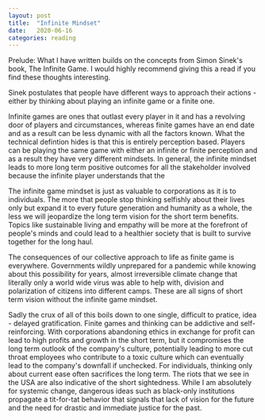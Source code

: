 ```yaml
---
layout: post
title:  "Infinite Mindset"
date:   2020-06-16
categories: reading
---
```


Prelude: What I have written builds on the concepts from Simon Sinek's book, The Infinite Game. I 
would highly recommend giving this a read if you find these thoughts interesting.

Sinek postulates that people have different ways to approach their actions - either by thinking 
about playing an infinite game or a finite one. 

Infinite games are ones that outlast every player in it and has a revolving door of players and 
circumstances, whereas finite games have an end date and as a result can be less dynamic with all 
the factors known. What the technical defintion hides is that this is entirely perception based. 
Players can be playing the same game with either an infinite or finite perception and as a result 
they have very different mindsets. In general, the infinite mindset leads to more long term positive
outcomes for all the stakeholder involved because the infinite player understands that the 

The infinite game mindset is just as valuable to corporations as it is to individuals. The 
more that people stop thinking selfishly about their lives only but expand it to every future 
generation and humanity as a whole, the less we will jeopardize the long term vision for the short 
term benefits. Topics like sustainable living and empathy will be more at the forefront of
people's minds and could lead to a healthier society that is built to survive together for the long 
haul. 

The consequences of our collective approach to life as finite game is everywhere. Governments wildly 
unprepared for a pandemic while knowing about this possibility for years, almost irreversible 
climate change that literally only a world wide virus was able to help with, division and 
polarization of citizens into different camps. These are all signs of short term vision without the 
infinite game mindset. 

Sadly the crux of all of this boils down to one single, difficult to pratice, idea - delayed 
gratification. Finite games and thinking can be addictive and self-reinforcing. With corporations 
abandoning ethics in exchange for profit can lead to high profits and growth in the short term, but 
it compromises the long term outlook of the company's culture, potentially leading to more cut 
throat employees who contribute to a toxic culture which can eventually lead to the company's 
downfall if unchecked. For individuals, thinking only about current ease often sacrifices the long 
term. The riots that we see in the USA are also indicative of the short sightedness. While I am 
absolutely for systemic change, dangerous ideas such as black-only institutions propagate a 
tit-for-tat behavior that signals that lack of vision for the future and the need for drastic and 
immediate justice for the past. 


